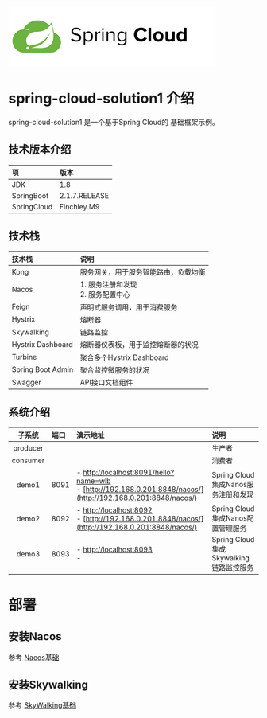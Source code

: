 ![springcloud.png](images/springcloud.png)
# spring-cloud-solution1 介绍
spring-cloud-solution1 是一个基于Spring Cloud的 基础框架示例。
## 技术版本介绍

| 项 | 版本 |  
| :---- |:----| 
| JDK | 1.8 | 
| SpringBoot | 2.1.7.RELEASE | 
| SpringCloud | Finchley.M9 | 

## 技术栈

| 技术栈 | 说明 |  
| :---- |:----| 
| Kong | 服务网关，用于服务智能路由，负载均衡 | 
| Nacos | 1. 服务注册和发现<br>2. 服务配置中心 | 
| Feign | 声明式服务调用，用于消费服务 | 
| Hystrix | 熔断器 | 
| Skywalking | 链路监控 | 
| Hystrix Dashboard | 熔断器仪表板，用于监控熔断器的状况 | 
| Turbine | 聚合多个Hystrix Dashboard | 
| Spring Boot Admin | 聚合监控微服务的状况 | 
| Swagger | API接口文档组件 |  

## 系统介绍
| 子系统 | 端口 | 演示地址 | 说明 | 
| :----: |:----|:----| :----| 
| producer |  | []() | 生产者 | 
| consumer |  | []() | 消费者 | 
| demo1 | 8091 | - [http://localhost:8091/hello?name=wlb](http://localhost:8091/hello?name=wlb)<br>- [http://192.168.0.201:8848/nacos/](http://192.168.0.201:8848/nacos/) | Spring Cloud集成Nanos服务注册和发现 | 
| demo2 | 8092 | - [http://localhost:8092](http://localhost:8092)<br>- [http://192.168.0.201:8848/nacos/](http://192.168.0.201:8848/nacos/) | Spring Cloud集成Nanos配置管理服务 | 
| demo3 | 8093 | - [http://localhost:8093](http://localhost:8093)<br>- []() | Spring Cloud集成Skywalking链路监控服务 | 

# 部署

## 安装Nacos
参考 [Nacos基础](https://www.wanglibing.com/2019/08/11/Nacos基础/)

## 安装Skywalking
参考 [SkyWalking基础](https://www.wanglibing.com/2018/12/22/SkyWalking基础/)


